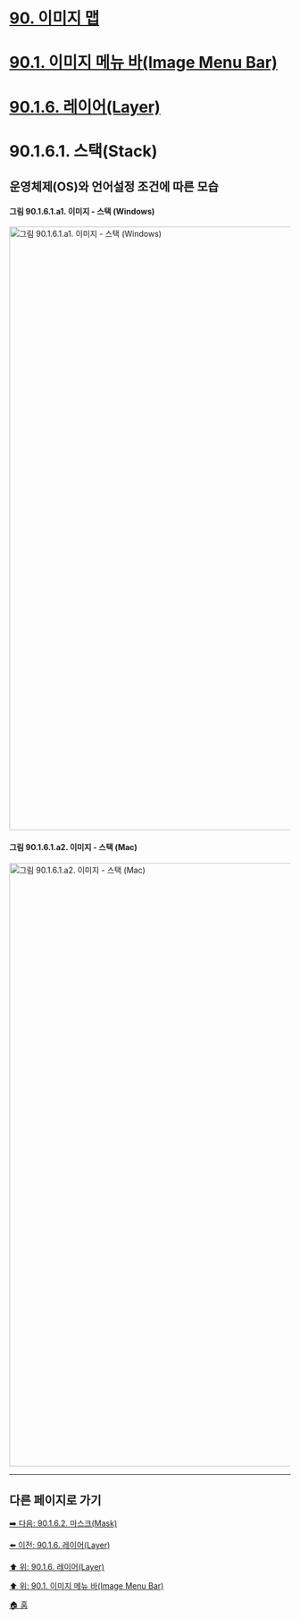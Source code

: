 # [90. 이미지 맵](./90-00-image-map.md)
# [90.1. 이미지 메뉴 바(Image Menu Bar)](./90-01-00-image-menu-bar.md)
# [90.1.6. 레이어(Layer)](./90-01-06-layer.md)
# 90.1.6.1. 스택(Stack)
## 운영체제(OS)와 언어설정 조건에 따른 모습
#### 그림 90.1.6.1.a1. 이미지 - 스택 (Windows)
<img width="1080" alt="그림 90.1.6.1.a1. 이미지 - 스택 (Windows)" environment="MacOS:Sonoma 14.2.1 GIMP 2.10.36" src="https://github.com/wonder13662/gimp/assets/15767104/735b5410-40da-4902-96df-abe1e11fcf01">

#### 그림 90.1.6.1.a2. 이미지 - 스택 (Mac)
<img width="1080" alt="그림 90.1.6.1.a2. 이미지 - 스택 (Mac)" environment="MacOS:Sonoma 14.2.1 GIMP 2.10.36" src="https://github.com/wonder13662/gimp/assets/15767104/fc7d8d81-069b-4492-9d54-66269e3e830f">

***

## 다른 페이지로 가기

[➡️ 다음: 90.1.6.2. 마스크(Mask)](./90-01-06-layerx-02-mask.md)

[⬅️ 이전: 90.1.6. 레이어(Layer)](./90-01-06-layer.md)

[⬆️ 위: 90.1.6. 레이어(Layer)](./90-01-06-layer.md)

[⬆️ 위: 90.1. 이미지 메뉴 바(Image Menu Bar)](./90-01-00-image-menu-bar.md)

[🏠 홈](./00-home.md)
